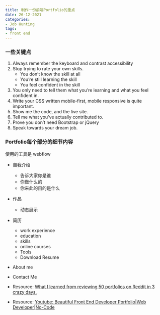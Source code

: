 ```yaml
---
title: 制作一份前端Portfolio的重点
date: 26-12-2021
categories:
- Job Hunting
tags:
- front end
---
```



### 一些关键点

1. Always remember the keyboard and contrast accessibility
2. Stop trying to rate your own skills.
    * You don’t know the skill at all
    * You’re still learning the skill
    * You feel confident in the skill
3. You only need to tell them what you’re learning and what you feel confident in.
4. Write your CSS written mobile-first, mobile responsive is quite important.
5. Show me the code, and the live site. 
6. Tell me what you’ve actually contributed to.
7. Prove you don’t need Bootstrap or jQuery
8. Speak towards your dream job. 

### Portfolio每个部分的细节内容
使用的工具是 webflow
- 自我介绍
    - 告诉大家你是谁
    - 你做什么的
    - 你来此的目的是什么
- 作品
  - 动态展示
- 简历
    - work experience
    - education
    - skills
    - online courses
    - Tools
    - Download Resume
- About me
- Contact Me


- Resource: [What I learned from reviewing 50 portfolios on Reddit in 3 crazy days.](https://www.freecodecamp.org/news/i-reviewed-fifty-portfolios-on-reddit-and-this-is-what-i-learned-e5d2b43150bc/)
- Resource: [Youtube: Beautiful Front End Developer Portfolio|Web Developer|No-Code](https://www.youtube.com/watch?v=quiX4tCj_-8&t=137s)


